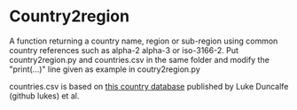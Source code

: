 # Country2region
A function returning a country name, region or sub-region using common country references such as alpha-2 alpha-3 or iso-3166-2.
Put country2region.py and countries.csv in the same folder and modify the "print(...)" line given as example in coutry2region.py


countries.csv is based on [this country database](https://github.com/lukes/ISO-3166-Countries-with-Regional-Codes/blob/master/all/all.csv) published by Luke Duncalfe (github lukes) et al. 

